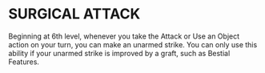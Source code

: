 # SURGICAL ATTACK

Beginning at 6th level, whenever you take the Attack or Use an Object action on your turn, you can make an unarmed strike. You can only use this ability if your unarmed strike is improved by a graft, such as Bestial Features.
